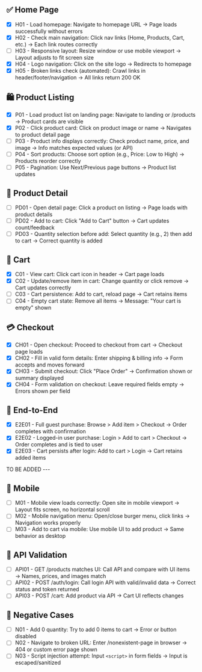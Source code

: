 ## ✅ Home Page

- [x] H01 - Load homepage: Navigate to homepage URL → Page loads successfully without errors
- [x] H02 - Check main navigation: Click nav links (Home, Products, Cart, etc.) → Each link routes correctly
- [ ] H03 - Responsive layout: Resize window or use mobile viewport → Layout adjusts to fit screen size
- [x] H04 - Logo navigation: Click on the site logo → Redirects to homepage
- [x] H05 - Broken links check (automated): Crawl links in header/footer/navigation → All links return 200 OK

## 🛍️ Product Listing

- [x] P01 - Load product list on landing page: Navigate to landing or /products → Product cards are visible
- [x] P02 - Click product card: Click on product image or name → Navigates to product detail page
- [ ] P03 - Product info displays correctly: Check product name, price, and image → Info matches expected values (or API)
- [ ] P04 - Sort products: Choose sort option (e.g., Price: Low to High) → Products reorder correctly
- [ ] P05 - Pagination: Use Next/Previous page buttons → Product list updates

## 📄 Product Detail

- [ ] PD01 - Open detail page: Click a product on listing → Page loads with product details
- [ ] PD02 - Add to cart: Click "Add to Cart" button → Cart updates count/feedback
- [ ] PD03 - Quantity selection before add: Select quantity (e.g., 2) then add to cart → Correct quantity is added

## 🛒 Cart

- [x] C01 - View cart: Click cart icon in header → Cart page loads
- [X] C02 - Update/remove item in cart: Change quantity or click remove → Cart updates correctly
- [ ] C03 - Cart persistence: Add to cart, reload page → Cart retains items
- [ ] C04 - Empty cart state: Remove all items → Message: "Your cart is empty" shown

## 💳 Checkout

- [X] CH01 - Open checkout: Proceed to checkout from cart → Checkout page loads
- [x] CH02 - Fill in valid form details: Enter shipping & billing info → Form accepts and moves forward
- [x] CH03 - Submit checkout: Click "Place Order" → Confirmation shown or summary displayed
- [x] CH04 - Form validation on checkout: Leave required fields empty → Errors shown per field

## 🔁 End-to-End

- [x] E2E01 - Full guest purchase: Browse > Add item > Checkout → Order completes with confirmation
- [x] E2E02 - Logged-in user purchase: Login > Add to cart > Checkout → Order completes and is tied to user
- [x] E2E03 - Cart persists after login: Add to cart > Login → Cart retains added items

TO BE ADDED ---

## 📱 Mobile

- [ ] M01 - Mobile view loads correctly: Open site in mobile viewport → Layout fits screen, no horizontal scroll
- [ ] M02 - Mobile navigation menu: Open/close burger menu, click links → Navigation works properly
- [ ] M03 - Add to cart via mobile: Use mobile UI to add product → Same behavior as desktop

## 🔌 API Validation

- [ ] API01 - GET /products matches UI: Call API and compare with UI items → Names, prices, and images match
- [ ] API02 - POST /auth/login: Call login API with valid/invalid data → Correct status and token returned
- [ ] API03 - POST /cart: Add product via API → Cart UI reflects changes

## 🚫 Negative Cases

- [ ] N01 - Add 0 quantity: Try to add 0 items to cart → Error or button disabled
- [ ] N02 - Navigate to broken URL: Enter /nonexistent-page in browser → 404 or custom error page shown
- [ ] N03 - Script injection attempt: Input `<script>` in form fields → Input is escaped/sanitized
